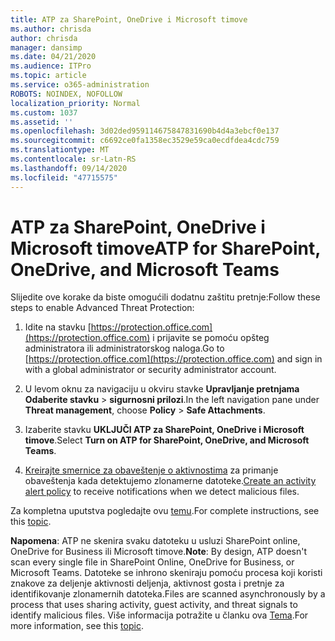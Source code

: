 ```yaml
---
title: ATP za SharePoint, OneDrive i Microsoft timove
ms.author: chrisda
author: chrisda
manager: dansimp
ms.date: 04/21/2020
ms.audience: ITPro
ms.topic: article
ms.service: o365-administration
ROBOTS: NOINDEX, NOFOLLOW
localization_priority: Normal
ms.custom: 1037
ms.assetid: ''
ms.openlocfilehash: 3d02ded959114675847831690b4d4a3ebcf0e137
ms.sourcegitcommit: c6692ce0fa1358ec3529e59ca0ecdfdea4cdc759
ms.translationtype: MT
ms.contentlocale: sr-Latn-RS
ms.lasthandoff: 09/14/2020
ms.locfileid: "47715575"
---
```

# <a name="atp-for-sharepoint-onedrive-and-microsoft-teams"></a><span data-ttu-id="0b501-102">ATP za SharePoint, OneDrive i Microsoft timove</span><span class="sxs-lookup"><span data-stu-id="0b501-102">ATP for SharePoint, OneDrive, and Microsoft Teams</span></span>

<span data-ttu-id="0b501-103">Slijedite ove korake da biste omogućili dodatnu zaštitu pretnje:</span><span class="sxs-lookup"><span data-stu-id="0b501-103">Follow these steps to enable Advanced Threat Protection:</span></span>

1. <span data-ttu-id="0b501-104">Idite na stavku [https://protection.office.com](https://protection.office.com) i prijavite se pomoću opšteg administratora ili administratorskog naloga.</span><span class="sxs-lookup"><span data-stu-id="0b501-104">Go to [https://protection.office.com](https://protection.office.com) and sign in with a global administrator or security administrator account.</span></span>

2. <span data-ttu-id="0b501-105">U levom oknu za navigaciju u okviru stavke **Upravljanje pretnjama** **Odaberite stavku** \> **sigurnosni prilozi**.</span><span class="sxs-lookup"><span data-stu-id="0b501-105">In the left navigation pane under **Threat management**, choose **Policy** \> **Safe Attachments**.</span></span>

3. <span data-ttu-id="0b501-106">Izaberite stavku **UKLJUČI ATP za SharePoint, OneDrive i Microsoft timove**.</span><span class="sxs-lookup"><span data-stu-id="0b501-106">Select **Turn on ATP for SharePoint, OneDrive, and Microsoft Teams**.</span></span>

4. <span data-ttu-id="0b501-107">[Kreirajte smernice za obaveštenje o aktivnostima](https://docs.microsoft.com/microsoft-365/compliance/create-activity-alerts) za primanje obaveštenja kada detektujemo zlonamerne datoteke.</span><span class="sxs-lookup"><span data-stu-id="0b501-107">[Create an activity alert policy](https://docs.microsoft.com/microsoft-365/compliance/create-activity-alerts) to receive notifications when we detect malicious files.</span></span>

<span data-ttu-id="0b501-108">Za kompletna uputstva pogledajte ovu [temu](https://docs.microsoft.com/microsoft-365/security/office-365-security/turn-on-atp-for-spo-odb-and-teams).</span><span class="sxs-lookup"><span data-stu-id="0b501-108">For complete instructions, see this [topic](https://docs.microsoft.com/microsoft-365/security/office-365-security/turn-on-atp-for-spo-odb-and-teams).</span></span>

<span data-ttu-id="0b501-109">**Napomena**: ATP ne skenira svaku datoteku u usluzi SharePoint online, OneDrive for Business ili Microsoft timove.</span><span class="sxs-lookup"><span data-stu-id="0b501-109">**Note**: By design, ATP doesn't scan every single file in SharePoint Online, OneDrive for Business, or Microsoft Teams.</span></span> <span data-ttu-id="0b501-110">Datoteke se inhrono skeniraju pomoću procesa koji koristi znakove za deljenje aktivnosti deljenja, aktivnost gosta i pretnje za identifikovanje zlonamernih datoteka.</span><span class="sxs-lookup"><span data-stu-id="0b501-110">Files are scanned asynchronously by a process that uses sharing activity, guest activity, and threat signals to identify malicious files.</span></span> <span data-ttu-id="0b501-111">Više informacija potražite u članku ova [Tema](https://docs.microsoft.com/microsoft-365/security/office-365-security/atp-for-spo-odb-and-teams).</span><span class="sxs-lookup"><span data-stu-id="0b501-111">For more information, see this [topic](https://docs.microsoft.com/microsoft-365/security/office-365-security/atp-for-spo-odb-and-teams).</span></span>
